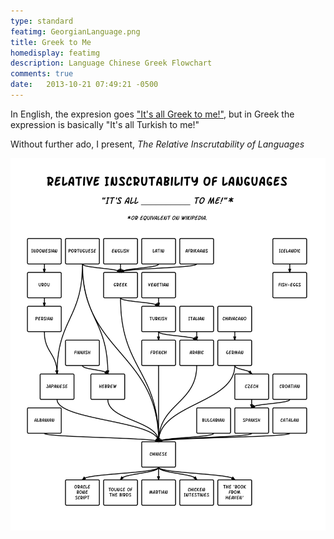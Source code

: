 ```yaml
---
type: standard
featimg: GeorgianLanguage.png
title: Greek to Me
homedisplay: featimg
description: Language Chinese Greek Flowchart 
comments: true
date:   2013-10-21 07:49:21 -0500
---
```


In English, the expresion goes ["It's all Greek to me!"](https://en.wikipedia.org/wiki/Greek_to_me), but in Greek the expression is basically "It's all Turkish to me!" 

Without further ado, I present, *The Relative Inscrutability of Languages*

![Icelanders apparently did not connect with many other cultures](/img/inscrutable.svg)